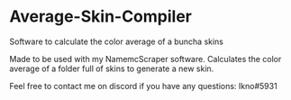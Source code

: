 # Average-Skin-Compiler
 Software to calculate the color average of a buncha skins

 Made to be used with my NamemcScraper software. 
 Calculates the color average of a folder full of skins to generate a new skin. 

 Feel free to contact me on discord if you have any questions: Ikno#5931